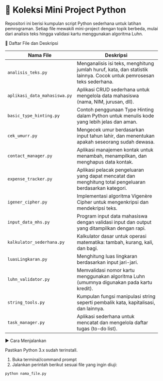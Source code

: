 # 🐍 Koleksi Mini Project Python

Repositori ini berisi kumpulan script Python sederhana untuk latihan pemrograman. Setiap file mewakili mini-project dengan topik berbeda, mulai dari analisis teks hingga validasi kartu menggunakan algoritma Luhn.


📄 Daftar File dan Deskripsi

| Nama File | Deskripsi |
|-----------|-----------|
| `analisis_teks.py` | Menganalisis isi teks, menghitung jumlah huruf, kata, dan statistik lainnya. Cocok untuk pemrosesan teks sederhana. |
| `aplikasi_data_mahasiswa.py` | Aplikasi CRUD sederhana untuk mengelola data mahasiswa (nama, NIM, jurusan, dll). |
| `basic_type_hinting.py` | Contoh penggunaan Type Hinting dalam Python untuk menulis kode yang lebih jelas dan aman. |
| `cek_umurr.py` | Mengecek umur berdasarkan input tahun lahir, dan menentukan apakah seseorang sudah dewasa. |
| `contact_manager.py` | Aplikasi manajemen kontak untuk menambah, menampilkan, dan menghapus data kontak. |
| `expense_tracker.py` | Aplikasi pelacak pengeluaran yang dapat mencatat dan menghitung total pengeluaran berdasarkan kategori. |
| `igener_cipher.py` | Implementasi algoritma Vigenère Cipher untuk mengenkripsi dan mendekripsi teks. |
| `input_data_mhs.py` | Program input data mahasiswa dengan validasi input dan output yang ditampilkan dengan rapi. |
| `kalkulator_sederhana.py` | Kalkulator dasar untuk operasi matematika: tambah, kurang, kali, dan bagi. |
| `luasLingkaran.py` | Menghitung luas lingkaran berdasarkan input jari-jari. |
| `luhn_validator.py` | Memvalidasi nomor kartu menggunakan algoritma Luhn (umumnya digunakan pada kartu kredit). |
| `string_tools.py` | Kumpulan fungsi manipulasi string seperti pembalik kata, kapitalisasi, dan lainnya. |
| `task_manager.py` | Aplikasi sederhana untuk mencatat dan mengelola daftar tugas (to-do list). |

▶️ Cara Menjalankan

Pastikan Python 3.x sudah terinstall.

1. Buka terminal/command prompt
2. Jalankan perintah berikut sesuai file yang ingin diuji:

```bash
python nama_file.py
